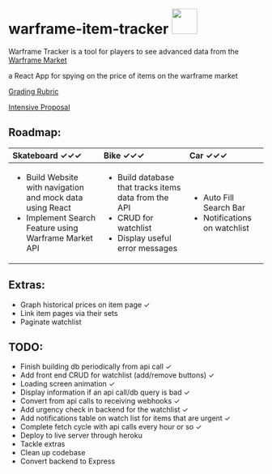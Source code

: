 # warframe-item-tracker <img width=50px height=50px src="https://i.imgur.com/d83giGW.png"/>
Warframe Tracker is a tool for players to see advanced data from the [Warframe Market](https://warframe.market/)

a React App for spying on the price of items on the warframe market

[Grading Rubric](https://github.com/Make-School-Courses/INT-1.2-AND-INT-2.2-Winter-Intensive/blob/master/README.md)

[Intensive Proposal](https://docs.google.com/document/d/10gTzVC7n29sxIkKQi_h7YWIZxiUGQP3KlLyP1_zlV5w/edit?usp=sharing)

## Roadmap:
| Skateboard ✓✓✓                  | Bike ✓✓✓ | Car ✓✓✓ |
|:------------------------------- |:-------- |:------- |
| <ul><li>Build Website with navigation and mock data using React </li><li>Implement Search Feature using Warframe Market API</li></ul> | <ul><li>Build database that tracks items data from the API</li><li>CRUD for watchlist</li><li>Display useful error messages</li></ul> | <ul><li>Auto Fill Search Bar</li><li>Notifications on watchlist</li></ul>|

## Extras:
- Graph historical prices on item page ✓
- Link item pages via their sets
- Paginate watchlist

## TODO:
- Finish building db periodically from api call ✓
- Add front end CRUD for watchlist (add/remove buttons) ✓
- Loading screen animation ✓
- Display information if an api call/db query is bad ✓
- Convert from api calls to receiving webhooks ✓
- Add urgency check in backend for the watchlist ✓
- Add notifications table on watch list for items that are urgent ✓
- Complete fetch cycle with api calls every hour or so ✓
- Deploy to live server through heroku
- Tackle extras
- Clean up codebase
- Convert backend to Express
